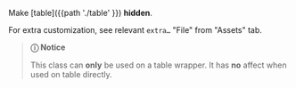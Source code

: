 Make [table]({{path './table' }}) <strong>hidden</strong>.

For extra customization, see relevant <code>extra…</code> "File" from "Assets" tab.

> **ⓘ Notice**
>
> This class can **only** be used on a table wrapper. It has **no** affect when used on table directly.

<script>
/* To open external links in new window */
Array.from(document.links)
  .filter(link => link.hostname != window.location.hostname)
  .forEach(link => link.target = '_blank');
</script>
